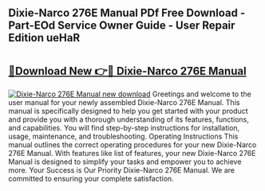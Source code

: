 ## Dixie-Narco 276E Manual PDf Free Download - Part-EOd Service Owner Guide - User Repair Edition ueHaR

# <h2><a href="http://bc14909.oget.top/?id=Dixie-Narco+276E+Manual">🔗Download New 👉🔴 Dixie-Narco 276E Manual</a></h2>

[![Dixie-Narco 276E Manual new download](https://i.imgur.com/5g1atiW.png)](http://bc14909.oget.top/?id=Dixie-Narco+276E+Manual)
Greetings and welcome to the user manual for your newly assembled Dixie-Narco 276E Manual. This manual is specifically designed to help you get started with your product and provide you with a thorough understanding of its features, functions, and capabilities. You will find step-by-step instructions for installation, usage, maintenance, and troubleshooting. Operating Instructions This manual outlines the correct operating procedures for your new Dixie-Narco 276E Manual. With features like list of features, your new Dixie-Narco 276E Manual is designed to simplify your tasks and empower you to achieve more. Your Success is Our Priority Dixie-Narco 276E Manual. We are committed to ensuring your complete satisfaction.
